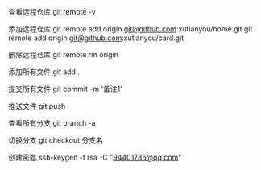 查看远程仓库
git remote -v

添加远程仓库
 git remote add origin git@github.com:xutianyou/home.git
 git remote add origin git@github.com:xutianyou/card.git

删除远程仓库
git remote rm origin

添加所有文件
git add .

提交所有文件
git commit -m '备注1'

推送文件
git push

查看所有分支
git branch -a

切换分支
git checkout 分支名

创建密匙
ssh-keygen -t rsa -C "94401785@qq.com"